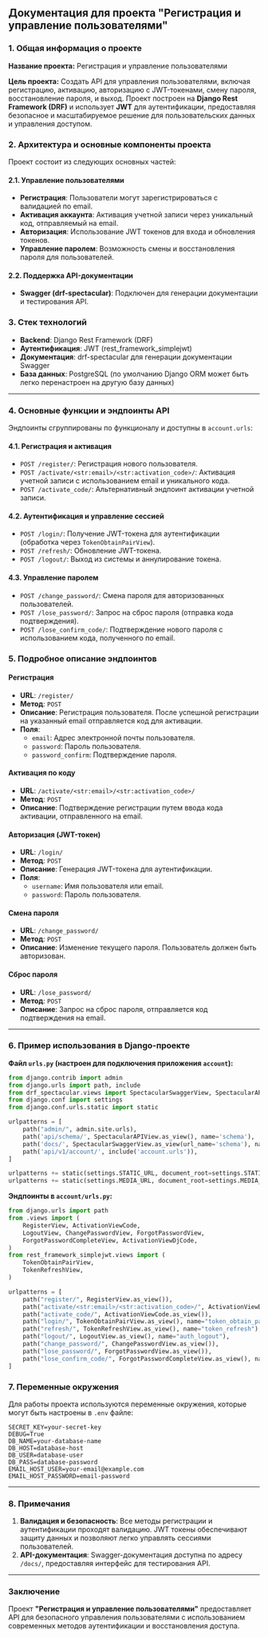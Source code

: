 ## Документация для проекта "Регистрация и управление пользователями"

### 1. Общая информация о проекте

**Название проекта:** Регистрация и управление пользователями

**Цель проекта:**
Создать API для управления пользователями, включая регистрацию, активацию, авторизацию с JWT-токенами, смену пароля, восстановление пароля, и выход. Проект построен на **Django Rest Framework (DRF)** и использует **JWT** для аутентификации, предоставляя безопасное и масштабируемое решение для пользовательских данных и управления доступом.

### 2. Архитектура и основные компоненты проекта

Проект состоит из следующих основных частей:

#### 2.1. Управление пользователями
- **Регистрация**: Пользователи могут зарегистрироваться с валидацией по email.
- **Активация аккаунта**: Активация учетной записи через уникальный код, отправляемый на email.
- **Авторизация**: Использование JWT токенов для входа и обновления токенов.
- **Управление паролем**: Возможность смены и восстановления пароля для пользователей.
  
#### 2.2. Поддержка API-документации
- **Swagger (drf-spectacular)**: Подключен для генерации документации и тестирования API.

### 3. Стек технологий

- **Backend**: Django Rest Framework (DRF)
- **Аутентификация**: JWT (rest_framework_simplejwt)
- **Документация**: drf-spectacular для генерации документации Swagger
- **База данных**: PostgreSQL (по умолчанию Django ORM может быть легко перенастроен на другую базу данных)
  
---

### 4. Основные функции и эндпоинты API

Эндпоинты сгруппированы по функционалу и доступны в `account.urls`:

#### 4.1. Регистрация и активация
- `POST /register/`: Регистрация нового пользователя.
- `POST /activate/<str:email>/<str:activation_code>/`: Активация учетной записи с использованием email и уникального кода.
- `POST /activate_code/`: Альтернативный эндпоинт активации учетной записи.

#### 4.2. Аутентификация и управление сессией
- `POST /login/`: Получение JWT-токена для аутентификации (обработка через `TokenObtainPairView`).
- `POST /refresh/`: Обновление JWT-токена.
- `POST /logout/`: Выход из системы и аннулирование токена.

#### 4.3. Управление паролем
- `POST /change_password/`: Смена пароля для авторизованных пользователей.
- `POST /lose_password/`: Запрос на сброс пароля (отправка кода подтверждения).
- `POST /lose_confirm_code/`: Подтверждение нового пароля с использованием кода, полученного по email.

### 5. Подробное описание эндпоинтов

#### Регистрация
- **URL**: `/register/`
- **Метод**: `POST`
- **Описание**: Регистрация пользователя. После успешной регистрации на указанный email отправляется код для активации.
- **Поля**: 
  - `email`: Адрес электронной почты пользователя.
  - `password`: Пароль пользователя.
  - `password_confirm`: Подтверждение пароля.

#### Активация по коду
- **URL**: `/activate/<str:email>/<str:activation_code>/`
- **Метод**: `POST`
- **Описание**: Подтверждение регистрации путем ввода кода активации, отправленного на email.

#### Авторизация (JWT-токен)
- **URL**: `/login/`
- **Метод**: `POST`
- **Описание**: Генерация JWT-токена для аутентификации.
- **Поля**:
  - `username`: Имя пользователя или email.
  - `password`: Пароль пользователя.

#### Смена пароля
- **URL**: `/change_password/`
- **Метод**: `POST`
- **Описание**: Изменение текущего пароля. Пользователь должен быть авторизован.

#### Сброс пароля
- **URL**: `/lose_password/`
- **Метод**: `POST`
- **Описание**: Запрос на сброс пароля, отправляется код подтверждения на email.
  
---

### 6. Пример использования в Django-проекте

**Файл `urls.py` (настроен для подключения приложения `account`):**
```python
from django.contrib import admin
from django.urls import path, include
from drf_spectacular.views import SpectacularSwaggerView, SpectacularAPIView
from django.conf import settings
from django.conf.urls.static import static

urlpatterns = [
    path("admin/", admin.site.urls),
    path('api/schema/', SpectacularAPIView.as_view(), name='schema'),
    path('docs/', SpectacularSwaggerView.as_view(url_name='schema'), name='docs'),
    path('api/v1/account/', include('account.urls')),
]

urlpatterns += static(settings.STATIC_URL, document_root=settings.STATIC_ROOT)
urlpatterns += static(settings.MEDIA_URL, document_root=settings.MEDIA_ROOT)
```

**Эндпоинты в `account/urls.py`:**
```python
from django.urls import path
from .views import (
    RegisterView, ActivationViewCode,
    LogoutView, ChangePasswordView, ForgotPasswordView,
    ForgotPasswordCompleteView, ActivationViewDjCode,
)
from rest_framework_simplejwt.views import (
    TokenObtainPairView,
    TokenRefreshView,
)

urlpatterns = [
    path("register/", RegisterView.as_view()),
    path("activate/<str:email>/<str:activation_code>/", ActivationViewDjCode.as_view(), name="activate"),
    path("activate_code/", ActivationViewCode.as_view()),
    path("login/", TokenObtainPairView.as_view(), name="token_obtain_pair"),
    path("refresh/", TokenRefreshView.as_view(), name="token_refresh"),
    path("logout/", LogoutView.as_view(), name="auth_logout"),
    path("change_password/", ChangePasswordView.as_view()),
    path("lose_password/", ForgotPasswordView.as_view()),
    path("lose_confirm_code/", ForgotPasswordCompleteView.as_view(), name="forgot"),
]
```

### 7. Переменные окружения

Для работы проекта используются переменные окружения, которые могут быть настроены в `.env` файле:

```env
SECRET_KEY=your-secret-key
DEBUG=True
DB_NAME=your-database-name
DB_HOST=database-host
DB_USER=database-user
DB_PASS=database-password
EMAIL_HOST_USER=your-email@example.com
EMAIL_HOST_PASSWORD=email-password
```

---

### 8. Примечания

1. **Валидация и безопасность**: Все методы регистрации и аутентификации проходят валидацию. JWT токены обеспечивают защиту данных и позволяют легко управлять сессиями пользователей.
2. **API-документация**: Swagger-документация доступна по адресу `/docs/`, предоставляя интерфейс для тестирования API.

---

### Заключение

Проект **"Регистрация и управление пользователями"** предоставляет API для безопасного управления пользователями с использованием современных методов аутентификации и восстановления доступа.
